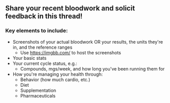 ## Share your recent bloodwork and solicit feedback in this thread!

### Key elements to include:
* Screenshots of your actual bloodwork OR your results, the units they're in, and the reference ranges
    * Use https://imgbb.com/ to host the screenshots
* Your basic stats
* Your current cycle status, e.g.:
    * Compounds, mgs/week, and how long you've been running them for
* How you're managing your health through:
    * Behavior (how much cardio, etc.)
    * Diet
    * Supplementation
    * Pharmaceuticals
